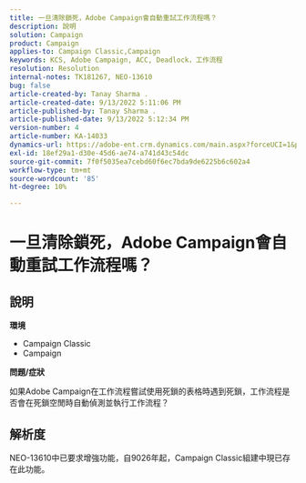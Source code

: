```yaml
---
title: 一旦清除鎖死，Adobe Campaign會自動重試工作流程嗎？
description: 說明
solution: Campaign
product: Campaign
applies-to: Campaign Classic,Campaign
keywords: KCS, Adobe Campaign, ACC, Deadlock，工作流程
resolution: Resolution
internal-notes: TK181267, NEO-13610
bug: false
article-created-by: Tanay Sharma .
article-created-date: 9/13/2022 5:11:06 PM
article-published-by: Tanay Sharma .
article-published-date: 9/13/2022 5:12:34 PM
version-number: 4
article-number: KA-14033
dynamics-url: https://adobe-ent.crm.dynamics.com/main.aspx?forceUCI=1&pagetype=entityrecord&etn=knowledgearticle&id=33c2550b-8733-ed11-9db1-002248086735
exl-id: 18ef29a1-d30e-45d6-ae74-a741d43c54dc
source-git-commit: 7f0f5035ea7cebd60f6ec7bda9de6225b6c602a4
workflow-type: tm+mt
source-wordcount: '85'
ht-degree: 10%

---
```


# 一旦清除鎖死，Adobe Campaign會自動重試工作流程嗎？

## 說明


<b>環境</b>

- Campaign Classic
- Campaign




<b>問題/症狀</b>

如果Adobe Campaign在工作流程嘗試使用死鎖的表格時遇到死鎖，工作流程是否會在死鎖空閒時自動偵測並執行工作流程？

## 解析度


NEO-13610中已要求增強功能，自9026年起，Campaign Classic組建中現已存在此功能。
